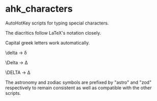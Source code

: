 # ahk_characters
AutoHotKey scripts for typing special characters.

The diacritics follow LaTeX's notation closely.

Capital greek letters work automatically.

\delta → δ

\Delta → Δ

\DELTA → Δ


The astronomy and zodiac symbols are prefixed by "astro" and "zod" respectively to remain consistent as well as compatible with the other scripts.
